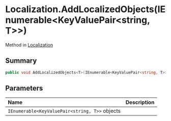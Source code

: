 # Localization.AddLocalizedObjects(IEnumerable<KeyValuePair<string, T>>)

Method in [Localization](api/csharp/yarn.unity.localization.md)

## Summary



```csharp
public void AddLocalizedObjects<T>(IEnumerable<KeyValuePair<string, T>> objects) where T : UnityEngine.Object
```

## Parameters

|Name|Description|
|:---|:---|
|`IEnumerable<KeyValuePair<string, T>>` objects||

